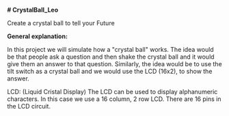 **# CrystalBall_Leo**

Create a crystal ball to tell your Future

**General explanation:**

In this project we will simulate how a "crystal ball" works. The idea would be that people ask a question and then shake the crystal ball and it would give them an answer to that question. Similarly, the idea would be to use the tilt switch as a crystal ball and we would use the LCD (16x2), to show the answer.

LCD: (Liquid Cristal Display) 
The LCD can be used to display alphanumeric characters. In this case we use a 16 column, 2 row LCD. There are 16 pins in the LCD circuit.

